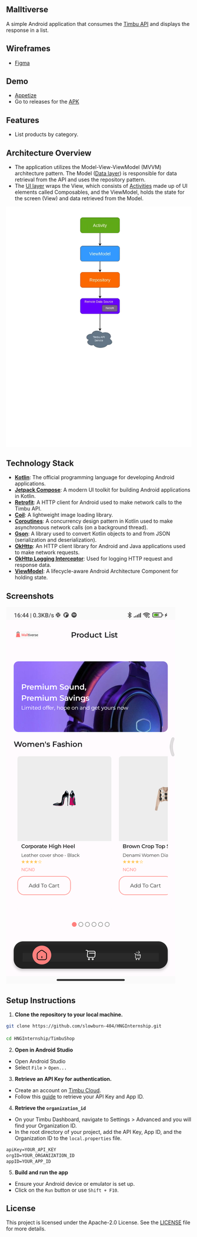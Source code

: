 ## Malltiverse
A simple Android application that consumes the [Timbu API](https://docs.timbu.cloud/api/intro) and displays the response in a list.

## Wireframes
- [Figma](ma.com/design/QHq9WbFOHgdDRhPuLOTNvB/HNG-INTERNSHIP?node-id=142-292&t=SNi8Blw1RY6Mco1q-0)

## Demo
- [Appetize](https://appetize.io/app/b_j6wju4c2hsenfvoin7ebbnfide)
- Go to releases for the [APK](https://github.com/slowburn-404/HNGInternship/releases/tag/v1.0.1(Malltiverse))

## Features
- List products by category.

## Architecture Overview
- The application utilizes the Model-View-ViewModel (MVVM) architecture pattern. The Model ([Data layer](app/src/main/java/dev/borisochieng/timbushop/data/)) is responsible for data retrieval from the API and uses the repository pattern.
- The [UI layer](app/src/main/java/dev/borisochieng/timbushop/ui/) wraps the View, which consists of [Activities](https://developer.android.com/guide/components/activities/intro-activities) made up of UI elements called Composables, and the ViewModel, holds the state for the screen (View) and data retrieved from the Model.

![MVVM Architecture](screenshots/mvvm.webp)

## Technology Stack
- **[Kotlin](https://kotlinlang.org/)**: The official programming language for developing Android applications.
- **[Jetpack Compose](https://developer.android.com/develop/ui/compose)**: A modern UI toolkit for building Android applications in Kotlin.
- **[Retrofit](https://github.com/square/retrofit)**: A HTTP client for Android used to make network calls to the Timbu API.
- **[Coil](https://coil-kt.github.io/coil/)**: A lightweight image loading library.
- **[Coroutines](https://developer.android.com/kotlin/coroutines#:~:text=A%20coroutine%20is%20a%20concurrency,established%20concepts%20from%20other%20languages)**: A concurrency design pattern in Kotlin used to make asynchronous network calls (on a background thread).
- **[Gson](https://github.com/google/gson)**: A library used to convert Kotlin objects to and from JSON (serialization and deserialization).
- **[OkHttp](https://square.github.io/okhttp/)**: An HTTP client library for Android and Java applications used to make network requests.
- **[OkHttp Logging Interceptor](https://github.com/square/okhttp/tree/master/okhttp-logging-interceptor)**: Used for logging HTTP request and response data.
- **[ViewModel](https://developer.android.com/topic/libraries/architecture/viewmodel)**: A lifecycle-aware Android Architecture Component for holding state.

## Screenshots
![Malltiverse](screenshots/malltiverse.png)

## Setup Instructions

1. **Clone the repository to your local machine.**
```bash
git clone https://github.com/slowburn-404/HNGInternship.git

cd HNGInternship/TimbuShop
```
2. **Open in Android Studio**
- Open Android Studio
- Select `File` > `Open...`

3. **Retrieve an API Key for authentication.**
- Create an account on [Timbu Cloud](http://timbu.cloud/).
- Follow this [guide](https://docs.timbu.cloud/api/Api-Keys/create-apikeys) to retrieve your API Key and App ID.

4. **Retrieve the `organization_id`**
- On your Timbu Dashboard, navigate to Settings > Advanced and you will find your Organization ID.
- In the root directory of your project, add the API Key, App ID, and the Organization ID to the `local.properties` file.

```
apiKey=YOUR_API_KEY
orgID=YOUR_ORGANIZATION_ID
appID=YOUR_APP_ID
```
5. **Build and run the app**
- Ensure your Android device or emulator is set up.
- Click on the `Run` button or use `Shift + F10`.

## License
This project is licensed under the Apache-2.0 License. See the [LICENSE](../LICENSE) file for more details.
